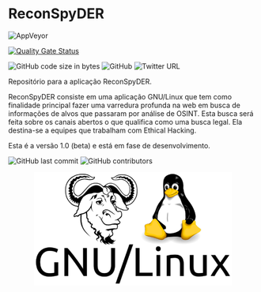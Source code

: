 # ReconSpyDER

<img alt="AppVeyor" src="https://ci.appveyor.com/api/projects/status/cf48frw5fvav00ro?svg=true">

[![Quality Gate Status](https://sonarcloud.io/api/project_badges/measure?project=werdelesmarcio_PyTCPScan&metric=alert_status)](https://sonarcloud.io/dashboard?id=werdelesmarcio_PyTCPScan)

<img alt="GitHub code size in bytes" src="https://img.shields.io/github/languages/code-size/werdelesmarcio/PyTCPScan">

<img alt="GitHub" src="https://img.shields.io/github/license/werdelesmarcio/PyTCPScan">

<img alt="Twitter URL" src="https://img.shields.io/twitter/url/https/twitter.com/ScorpionInc?style=social">

Repositório para a aplicação ReconSpyDER.

ReconSpyDER consiste em uma aplicação GNU/Linux que tem como finalidade principal fazer uma varredura profunda na web em busca de informações de alvos que passaram por análise de OSINT. Esta busca será feita sobre os canais abertos o que qualifica como uma busca legal. Ela destina-se a equipes que trabalham com Ethical Hacking.

Esta é a versão 1.0 (beta) e está em fase de desenvolvimento.



<img alt="GitHub last commit" src="https://img.shields.io/github/last-commit/werdelesmarcio/PyTCPScan?style=for-the-badge">   <img alt="GitHub contributors" src="https://img.shields.io/github/contributors/werdelesmarcio/PyTCPScan?style=for-the-badge">


<center><img src = "https://github.com/Vault-Cyber-Security/ReconSpyDER/blob/master/Images/gnulinux-logo.png" width=400></center>
